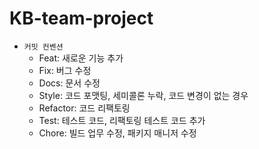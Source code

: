 # KB-team-project

- `커밋 컨벤션`
  - Feat: 새로운 기능 추가
  - Fix: 버그 수정
  - Docs: 문서 수정
  - Style: 코드 포맷팅, 세미콜론 누락, 코드 변경이 없는 경우
  - Refactor: 코드 리팩토링
  - Test: 테스트 코드, 리팩토링 테스트 코드 추가
  - Chore: 빌드 업무 수정, 패키지 매니저 수정
